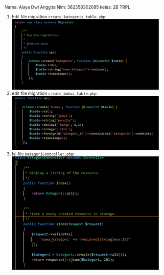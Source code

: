 Nama: Aisya Dwi Anggita
Nim: 362358302085
kelas: 2B TRPL

1. Edit file migration `create_kategoris_table.php`:
![alt text](image-1.png)
2. edit file migration `create_bukus_table.php`:
![alt text](image-2.png)
3. Isi file `KategoriController.php`:
![alt text](image-3.png)


